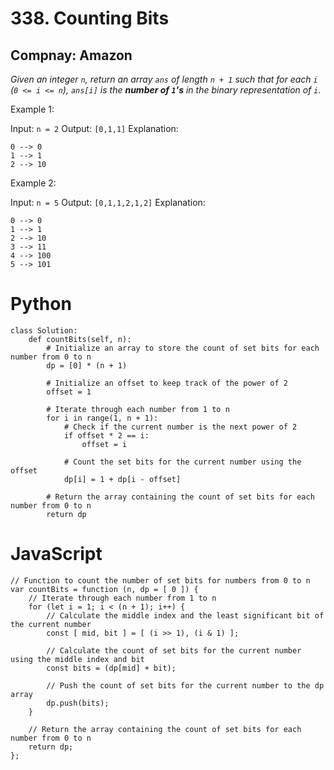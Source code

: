 # 338. Counting Bits
## Compnay: Amazon

*Given an integer `n`, return an array `ans` of length `n + 1` such that for each `i` (`0 <= i <= n`), `ans[i]` is the **number of `1`'s** in the binary representation of `i`.*

 

Example 1:

Input: `n = 2`
Output: `[0,1,1]`
Explanation:
```
0 --> 0
1 --> 1
2 --> 10
```

Example 2:

Input: `n = 5`
Output: `[0,1,1,2,1,2]`
Explanation:
```
0 --> 0
1 --> 1
2 --> 10
3 --> 11
4 --> 100
5 --> 101
```

# Python
```
class Solution:
    def countBits(self, n):
        # Initialize an array to store the count of set bits for each number from 0 to n
        dp = [0] * (n + 1)
        
        # Initialize an offset to keep track of the power of 2
        offset = 1

        # Iterate through each number from 1 to n
        for i in range(1, n + 1):
            # Check if the current number is the next power of 2
            if offset * 2 == i:
                offset = i
            
            # Count the set bits for the current number using the offset
            dp[i] = 1 + dp[i - offset]

        # Return the array containing the count of set bits for each number from 0 to n
        return dp
```

# JavaScript
```
// Function to count the number of set bits for numbers from 0 to n
var countBits = function (n, dp = [ 0 ]) {
    // Iterate through each number from 1 to n
    for (let i = 1; i < (n + 1); i++) {
        // Calculate the middle index and the least significant bit of the current number
        const [ mid, bit ] = [ (i >> 1), (i & 1) ];

        // Calculate the count of set bits for the current number using the middle index and bit
        const bits = (dp[mid] + bit);

        // Push the count of set bits for the current number to the dp array
        dp.push(bits);
    }

    // Return the array containing the count of set bits for each number from 0 to n
    return dp;
};
```